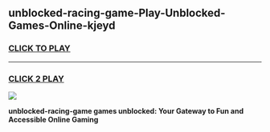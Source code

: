 
## unblocked-racing-game-Play-Unblocked-Games-Online-kjeyd
<h3>
<a href="https://premium76.site?title=unblocked-racing-game&ref=24A">CLICK TO PLAY</a></h3>
<hr>

<h3>
<a href="https://premium76.site?title=unblocked-racing-game&ref=24A">CLICK 2 PLAY</a>
  
</h3>

<a href="https://premium76.site?title=unblocked-racing-game&ref=24A"><img src="https://clearcache.store/games.png"></a>


**unblocked-racing-game games unblocked: Your Gateway to Fun and Accessible Online Gaming**
